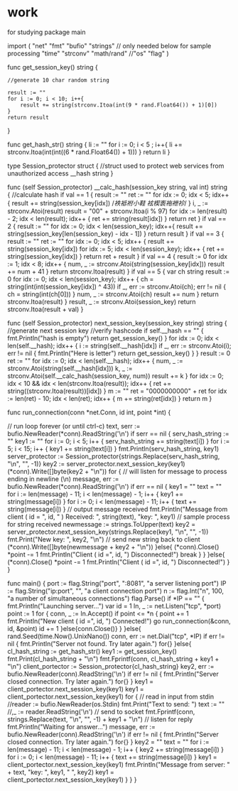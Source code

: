# work
for studying
package main

import ( 
    "net"
    "fmt"
    "bufio"
    "strings" // only needed below for sample processing
    "time"
    "strconv"
    "math/rand"
    //"os"
    "flag"
)
    
func get_session_key() string {

    //generate 10 char random string

    result := ""
    for i := 0; i < 10; i++{
        result += string(strconv.Itoa(int(9 * rand.Float64()) + 1)[0])
    }
    return result
}

func get_hash_str() string {
    li := ""
    for i := 0; i < 5 ; i++{
        li += strconv.Itoa(int(int((6 * rand.Float64()) + 1)))
    }
    return li
}

type Session_protector struct {
    //struct used to protect web services from unauthorized access
    __hash string
}

func (self Session_protector) __calc_hash(session_key string, val int) string {
    //calculate hash
    if val == 1 {
        result := ""
        ret := ""
        for idx := 0; idx < 5; idx++ {
        result += string(session_key[idx]) /*袟袛袝小鞋 袨楔袠袘袣袗*/
        }
        i, _ := strconv.Atoi(result)
        result = "00" + strconv.Itoa(i % 97)
        for idx := len(result) - 2; idx < len(result); idx++ {
        ret += string(result[idx])
        }
        return ret
    }
    if val == 2 {
        result := ""
        for idx := 0; idx < len(session_key); idx++{
            result += string(session_key[len(session_key) - idx - 1])
        }
        return result
    }
    if val == 3 {
        result := ""
        ret := ""
        for idx := 0; idx < 5; idx++ {
            result += string(session_key[idx]) 
        for idx := 5; idx < len(session_key); idx++ {
            ret += string(session_key[idx])
        }
        return ret + result
    }
    if val == 4 {
        result := 0
        for idx := 1; idx < 8; idx++ {
            num, _ :=  strconv.Atoi(string(session_key[idx]))
            result += num + 41
        }
        return strconv.Itoa(result)
    }
    if val == 5 {
        var ch string
        result := 0
        for idx := 0; idx < len(session_key); idx++ {
            ch = string(int(int(session_key[idx]) ^ 43))
            if _, err := strconv.Atoi(ch); err != nil {
                ch = string(int(ch[0]))
            }
            num, _ := strconv.Atoi(ch)
            result += num
        }
        return strconv.Itoa(result)
    }
    result, _ := strconv.Atoi(session_key)
    return strconv.Itoa(result + val)
}

func (self Session_protector) next_session_key(session_key string) string {
    //generate next session key
    //verify hashcode
    if self.__hash == "" {
        fmt.Println("hash is empty")
        return get_session_key()
    }
    for idx := 0; idx < len(self.__hash); idx++ {
        i := string(self.__hash[idx])
        if _, err := strconv.Atoi(i); err != nil {
           fmt.Println("Here is letter")
           return get_session_key()
        }
    }
    result := 0
    ret := ""
    for idx := 0; idx < len(self.__hash); idx++ {
        num, _ := strconv.Atoi(string(self.__hash[idx]))
        k, _ := strconv.Atoi(self.__calc_hash(session_key, num))
        result += k
    }
    for idx := 0; idx < 10 && idx < len(strconv.Itoa(result)); idx++ {
        ret += string((strconv.Itoa(result))[idx])
    }
    m := ""
    ret = "0000000000" + ret
    for idx := len(ret) - 10; idx < len(ret); idx++ {
        m += string(ret[idx])
    }
    return m
}    
    
func run_connection(conn *net.Conn, id int, point *int) {
  
  // run loop forever (or until ctrl-c)
  text, serr := bufio.NewReader(*conn).ReadString('\n')
  if serr == nil {
  serv_hash_string := ""
  key1 := ""
  for i := 0; i < 5; i++ {
    serv_hash_string += string(text[i]) 
  }
  for i := 5; i < 15; i++ {
    key1 += string(text[i])
  }
  fmt.Println(serv_hash_string, key1)
  server_protector := Session_protector{strings.Replace(serv_hash_string, "\n", "", -1)}
  key2 := server_protector.next_session_key(key1)
  (*conn).Write([]byte(key2 + "\n"))
  for {
    // will listen for message to process ending in newline (\n)
    message, err := bufio.NewReader(*conn).ReadString('\n')
    if err == nil {
    key1 = ""
    text = ""
    for i := len(message) - 11; i < len(message) - 1; i++ {
        key1 += string(message[i]) 
    }
    for i := 0; i < len(message) - 11; i++ {
        text += string(message[i]) 
    }
    // output message received
    fmt.Println("Message from client ( id = ", id, " ) Received: ", string(text), "key: ", key1)
    // sample process for string received
    newmessage := strings.ToUpper(text)
    key2 = server_protector.next_session_key(strings.Replace(key1, "\n", "", -1))
    fmt.Print("New key: ", key2, "\n")
    // send new string back to client
    (*conn).Write([]byte(newmessage + key2 + "\n"))
    }else{
    (*conn).Close()
    *point -= 1
    fmt.Println("Client ( id =", id, ") Disconnected!")
    break
    }
  }
  }else{
  (*conn).Close()
  *point -= 1
  fmt.Println("Client ( id =", id, ") Disconnected!")
  }
}

func main() {
    port := flag.String("port", ":8081", "a server listening port")
    IP := flag.String("ip:port", "", "a client connection port")
    n := flag.Int("n", 100, "a number of simultaneous connections")
    flag.Parse()
    if *IP == "" {
        fmt.Println("Launching server...")
        var id = 1
        ln, _ := net.Listen("tcp", *port)
        point := 1
        for {
        conn, _ := ln.Accept()
        if point <= *n {
        point += 1
        fmt.Println("New client ( id =", id, ") Connected!")
        go run_connection(&conn, id, &point)
        id += 1
            }else{conn.Close()}
        }
    }else{
        rand.Seed(time.Now().UnixNano())
        conn, err := net.Dial("tcp", *IP)
        if err != nil {
        fmt.Println("Server not found. Try later again.")
        for{}
        }else{
        cl_hash_string := get_hash_str()
        key1 := get_session_key()
        fmt.Print(cl_hash_string + "\n")
        fmt.Fprintf(conn, cl_hash_string + key1 + "\n")
        client_portector := Session_protector{cl_hash_string}
        key2, err := bufio.NewReader(conn).ReadString('\n')
        if err != nil {
            fmt.Println("Server closed connection. Try later again.")
            for{}
        }
        key1 = client_portector.next_session_key(key1)
        key1 = client_portector.next_session_key(key1)
        for { 
            // read in input from stdin
            //reader := bufio.NewReader(os.Stdin)
            fmt.Print("Text to send: ")
            text := "" //,_ := reader.ReadString('\n')
            // send to socket
            fmt.Fprintf(conn, strings.Replace(text, "\n", "", -1) + key1 + "\n")
            // listen for reply
            fmt.Println("Waiting for answer...")
            message, err := bufio.NewReader(conn).ReadString('\n')
            if err != nil {
            fmt.Println("Server closed connection. Try later again.")
            for{}
            }
            key2 = ""
            text = ""
            for i := len(message) - 11; i < len(message) - 1; i++ {
                key2 += string(message[i]) 
            }
            for i := 0; i < len(message) - 11; i++ {
                text += string(message[i]) 
            }
            key1 = client_portector.next_session_key(key1)
            fmt.Println("Message from server: " + text, "key: ", key1, " ", key2)
            key1 = client_portector.next_session_key(key1)
            }
        }
    }
